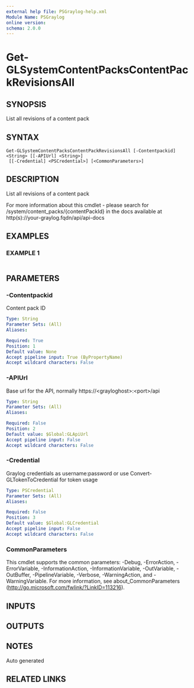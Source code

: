 ```yaml
---
external help file: PSGraylog-help.xml
Module Name: PSGraylog
online version:
schema: 2.0.0
---
```


# Get-GLSystemContentPacksContentPackRevisionsAll

## SYNOPSIS
List all revisions of a content pack

## SYNTAX

```
Get-GLSystemContentPacksContentPackRevisionsAll [-Contentpackid] <String> [[-APIUrl] <String>]
 [[-Credential] <PSCredential>] [<CommonParameters>]
```

## DESCRIPTION
List all revisions of a content pack


For more information about this cmdlet - please search for /system/content_packs/{contentPackId} in the docs available at http(s)://your-graylog.fqdn/api/api-docs

## EXAMPLES

### EXAMPLE 1
```

```

## PARAMETERS

### -Contentpackid
Content pack ID

```yaml
Type: String
Parameter Sets: (All)
Aliases:

Required: True
Position: 1
Default value: None
Accept pipeline input: True (ByPropertyName)
Accept wildcard characters: False
```

### -APIUrl
Base url for the API, normally https://\<grayloghost\>:\<port\>/api

```yaml
Type: String
Parameter Sets: (All)
Aliases:

Required: False
Position: 2
Default value: $Global:GLApiUrl
Accept pipeline input: False
Accept wildcard characters: False
```

### -Credential
Graylog credentials as username:password or use Convert-GLTokenToCredential for token usage

```yaml
Type: PSCredential
Parameter Sets: (All)
Aliases:

Required: False
Position: 3
Default value: $Global:GLCredential
Accept pipeline input: False
Accept wildcard characters: False
```

### CommonParameters
This cmdlet supports the common parameters: -Debug, -ErrorAction, -ErrorVariable, -InformationAction, -InformationVariable, -OutVariable, -OutBuffer, -PipelineVariable, -Verbose, -WarningAction, and -WarningVariable. For more information, see about_CommonParameters (http://go.microsoft.com/fwlink/?LinkID=113216).

## INPUTS

## OUTPUTS

## NOTES
Auto generated

## RELATED LINKS
